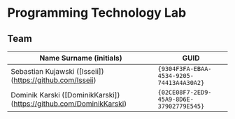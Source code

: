 # Programming Technology Lab

## Team

| Name Surname (initials)       | GUID                                     |
| ----------------------------- | ---------------------------------------- |
| Sebastian Kujawski ([Isseii])(https://github.com/Isseii)   | `{9304F3FA-EBAA-4534-9205-74413A4A30A2}` |
| Dominik Karski ([DominikKarski])(https://github.com/DominikKarski)| `{02CE08F7-2ED9-45A9-8D6E-37902779E545}` |
